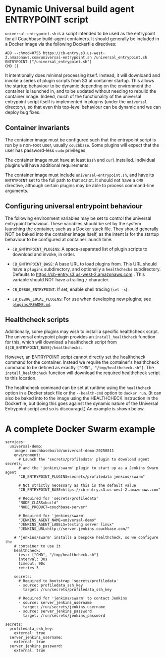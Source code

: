 # Dynamic Universal build agent ENTRYPOINT script

`universal-entrypoint.sh` is a script intended to be used as the
entrypoint for all Couchbase build-agent containers. It should generally
be included in a Docker image via the following Dockerfile directives:

    ADD --chmod=0755 https://cb-entry.s3.us-west-2.amazonaws.com/universal-entrypoint.sh /universal_entrypoint.sh
    ENTRYPOINT ["/universal_entrypoint.sh"]
    CMD []

It intentionally does minimal processing itself. Instead, it will
downloand and invoke a series of plugin scripts from S3 at container
startup. This allows the startup behaviour to be dynamic depending on
the environment the container is launched in, and to be updated without
needing to rebuild the container image. Indeed, much of the
functionality of the universal entrypoint script itself is implemented
in plugins (under the `universal` directory), so that even this
top-level behaviour can be dynamic and we can deploy bug fixes.

## Container invariants

The container image must be configured such that the entrypoint script
is run by a non-root user, usually `couchbase`. Some plugins will expect
that the user has password-less `sudo` privileges.

The container image must have at least `bash` and `curl` installed.
Individual plugins will have additional requirements.

The container image must include `universal-entrypoint.sh`, and have its
`ENTRYPOINT` set to the full path to that script. It should not have a
`CMD` directive, although certain plugins may be able to process
command-line arguments.

## Configuring universal entrypoint behaviour

The following environment variables may be set to control the universal
entrypoint behaviour. These variables should be set by the system
launching the container, such as a Docker stack file. They should
generally NOT be baked into the container image itself, as the intent is
for the startup behaviour to be configured at container launch time.

* `CB_ENTRYPOINT_PLUGINS`: A space-separated list of plugin scripts to
  download and invoke, in order.

* `CB_ENTRYPOINT_BASE`: A base URL to load plugins from. This URL should
  have a `plugins` subdirectory, and optionally a `healthchecks`
  subdirectory. Defaults to https://cb-entry.s3.us-west-2.amazonaws.com
  . This variable should NOT have a trailing `/` character.

* `CB_DEBUG_ENTRYPOINT`: If set, enable shell tracing (`set -x`).

* `CB_DEBUG_LOCAL_PLUGINS`: For use when developing new plugins; see
  [`plugins/README.md`](plugins/README.md).


## Healthcheck scripts

Additionally, some plugins may wish to install a specific healthcheck
script. The universal entrypoint plugin provides an
`install_healthcheck` function for this, which will download a
healthcheck script from `${CB_ENTRYPOINT_BASE}/healthchecks`.

However, an ENTRYPOINT script cannot directly set the healthcheck
command for the container. Instead we require the container's
healthcheck command to be defined as exactly `["CMD",
"/tmp/healthcheck.sh"]`. The `install_healthcheck` function will
download the required healthcheck script to this location.

The healthcheck command can be set at runtime using the `healthcheck`
option in a Docker stack file or the `--health-cmd` option to `docker
run`. (It can also be baked into to the image using the HEALTHCHECK
instruction in the Dockerfile, but doing this goes against the dynamic
nature of the Universal Entrypoint script and so is discouragd.) An
example is shown below.

# A complete Docker Swarm example

    services:
      universal-demo:
        image: couchbasebuild/universal-demo:20250811
        environment:
          # Launch the 'secrets/profiledata' plugin to download agent secrets,
          # and the 'jenkins/swarm' plugin to start up as a Jenkins Swarm agent
          "CB_ENTRYPOINT_PLUGINS=secrets/profiledata jenkins/swarm"

          # Not strictly necessary as this is the default value
          "CB_ENTRYPOINT_BASE=https://cb-entry.s3.us-west-2.amazonaws.com"

          # Required for 'secrets/profiledata'
          "NODE_CLASS=build"
          "NODE_PRODUCT=couchbase-server"

          # Required for 'jenkins/swarm'
          "JENKINS_AGENT_NAME=universal-demo"
          "JENKINS_AGENT_LABELS=testing server linux"
          "JENKINS_URL=http://server.jenkins.couchbase.com/"

        # 'jenkins/swarm' installs a bespoke healthcheck, so we configure the
        # container to use it
        healthcheck:
          test: ["CMD", "/tmp/healthcheck.sh"]
          interval: 30s
          timeout: 90s
          retries 3

        secrets:
          # Required to bootstrap 'secrets/profiledata'
          - source: profiledata_ssh_key
            target: /run/secrets/profiledata_ssh_key

          # Required for 'jenkins/swarm' to contact Jenkins
          - source: server_jenkins_username
            target: /run/secrets/jenkins_username
          - source: server_jenkins_password
            target: /run/secrets/jenkins_password

    secrets:
      profiledata_ssh_key:
        external: true
      server_jenkins_username:
        external: true
      server_jenkins_password:
        external: true
